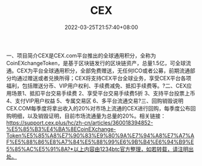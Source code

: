 ﻿---
weight: 
title: "CEX"
description: "CEX是CEX.com平台推出的全球通用积分，全称为CoinEXchangeToken，是基于区块链发行的区块链资产，总量5亿，可全球流通"
date: 2022-03-25T21:57:40+08:00
lastmod: 2022-03-25T16:45:40+08:00
draft: false
authors: ["Metabd"]
featuredImage: "cex.webp"
link: ""
tags: ["数字代币","CEX"]
categories: ["navigation"]
navigation: ["数字代币"]
lightgallery: true
toc: true
pinned: false
recommend: false
recommend1: false
---
一、项目简介CEX是CEX.com平台推出的全球通用积分，全称为CoinEXchangeToken，是基于区块链发行的区块链资产，总量1.5亿，可全球流通。CEX为平台全球通用积分，全部免费赠送，无任何ICO或者公募，前期流通部分均通过赠送或者兑换所得；CEX将支持CEX平台全球业务，享受CEX平台各项福利，包括赠送分币、VIP用户权利、手续费减免、抵扣手续费等。?二、CEX应用场景1、抵扣平台交易手续费
2、享受平台交易手续费5折
3、支持平台投票上币
4、支付VIP用户权益
5、专属交易区
6、多平台流通交易?三、回购销毁说明CEX.COM每季度将拿出收入的20%对市场上流通的CEX进行回购，每季度公布回购明细，以及销毁证明，目前市场流通量为总量的20%。相关链接：https://support.cex.plus/hc/zh-cn/articles/360018394852-%E5%85%B3%E4%BA%8ECoinEXchange-Token%E5%85%A8%E7%90%83%E9%80%9A%E7%94%A8%E7%A7%AF%E5%88%86%E8%A7%84%E5%88%99%E6%9B%B4%E6%94%B9%E5%85%AC%E5%91%8A?*以上内容由1234btc官方整理，如若转载，请注明出处。
